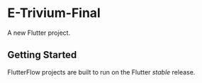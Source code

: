 # E-Trivium-Final

A new Flutter project.

## Getting Started

FlutterFlow projects are built to run on the Flutter _stable_ release.
